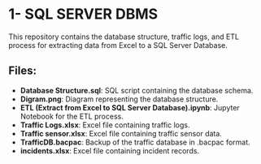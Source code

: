 # 1- SQL SERVER DBMS
This repository contains the database structure, traffic logs, and ETL process for extracting data from Excel to a SQL Server Database.

## Files:
- **Database Structure.sql**: SQL script containing the database schema.
- **Digram.png**: Diagram representing the database structure.
- **ETL (Extract from Excel to SQL Server Database).ipynb**: Jupyter Notebook for the ETL process.
- **Traffic Logs.xlsx**: Excel file containing traffic logs.
- **Traffic sensor.xlsx**: Excel file containing traffic sensor data.
- **TrafficDB.bacpac**: Backup of the traffic database in .bacpac format.
- **incidents.xlsx**: Excel file containing incident records.

